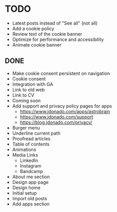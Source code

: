 # TODO

- Latest posts instead of "See all" (not all)
- Add a cookie policy
- Review text of the cookie banner
- Optimize for performance and accessibility
- Animate cookie banner

## DONE

- Make cookie consent persistent on navigation
- Cookie consent
- Integration with GA
- Link to old web
- Link to CV
- Coming soon
- Add support and privacy policy pages for apps
  - https://www.jdonado.com/apps/astrobrain
  - https://www.jdonado.com/support
  - https://blog.jdonado.com/privacy/
- Burger menu
- Underline current path
- Proofread articles
- Table of contents
- Animations
- Media Links
  - LinkedIn
  - Instagram
  - Bandcamp
- About me section
- Design app page
- Design home
- Initial setup
- Import old posts
- Add apps section
